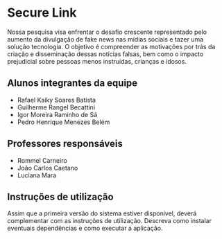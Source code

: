 # Secure Link

Nossa pesquisa visa enfrentar o desafio crescente representado pelo aumento da divulgação de fake news nas mídias sociais e tazer uma solução tecnologia. O objetivo é compreender as motivações por trás da criação e disseminação dessas notícias falsas, bem como o impacto prejudicial sobre pessoas menos instruídas, crianças e idosos.

## Alunos integrantes da equipe

* Rafael Kaiky Soares Batista
* Guilherme Rangel Becattini
* Igor Moreira Raminho de Sá
* Pedro Henrique Menezes Belém

## Professores responsáveis

* Rommel Carneiro
* João Carlos Caetano
* Luciana Mara

## Instruções de utilização

Assim que a primeira versão do sistema estiver disponível, deverá complementar com as instruções de utilização. Descreva como instalar eventuais dependências e como executar a aplicação.
